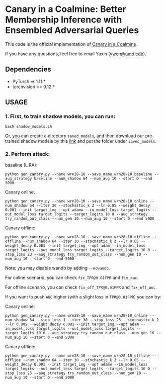 # Canary in a Coalmine: Better Membership Inference with Ensembled Adversarial Queries

This code is the official implementation of [Canary in a Coalmine](https://arxiv.org/abs/2210.10750).

If you have any questions, feel free to email Yuxin (<ywen@umd.edu>).

## Dependencies

- PyTorch => 1.11.*
- torchvision >= 0.12.*

## USAGE
### 1. First, to train shadow models, you can run:
```
bash shadow_models.sh
```

Or, you can create a directory ```saved_models```, and then download our pre-trained shadow models by this [link](https://drive.google.com/drive/folders/15aoIRU7rq4P4FVCxHdWV2UwJxQ7xt7rb?usp=sharing) and put the folder under ```saved_models```.

### 2. Perform attack:
baseline (LiRA):
```
python gen_canary.py --name wrn28-10 --save_name wrn28-10_baseline --aug_strategy baseline --num_shadow 64 --num_aug 10 --start 0 --end 5000
```

Canary online:
```
python gen_canary.py --name wrn28-10 --save_name wrn28-10_online --num_shadow 64 --iter 30 --stochastic_k 2 --lr 0.05 --weight_decay 0.001 --init target_img --opt adamw --in_model_loss target_logits --out_model_loss target_logits --target_logits 10 0 --aug_strategy try_random_out_class --num_gen 10 --num_aug 10 --start 0 --end 5000
```

Canary offline:
```
python gen_canary.py --name wrn28-10 --save_name wrn28-10_offline --offline --num_shadow 64 --iter 30 --stochastic_k 2 --lr 0.05 --weight_decay 0.001 --init target_img --opt adam --in_model_loss target_logits --out_model_loss target_logits --target_logits 10 0 --stop_loss 23 --aug_strategy try_random_out_class --num_gen 10 --num_aug 10 --start 0 --end 5000
```

Note: you may disable wandb by adding ```--nowandb```.

For online scenario, you can check ```fix_TPR@0.01FPR``` and ```fix_auc```.

For offline scenario, you can check ```fix_off_TPR@0.01FPR``` and ```fix_off_auc```.

If you want to push ```AUC``` higher (with a slight loss in ```TPR@0.01FPR```) you can try: 

Canary online:
```
python gen_canary.py --name wrn28-10 --save_name wrn28-10_online --num_shadow 64 --stop_loss 1 --iter 30 --stop_loss 25 --stochastic_k 2 --lr 0.009 --weight_decay 0.001 --init target_img --opt adam --in_model_loss target_logits --out_model_loss target_logits --target_logits 10 0 --aug_strategy try_random_out_class --num_gen 10 --num_aug 10 --start 0 --end 5000
```
Canary offline:
```
python gen_canary.py --name wrn28-10 --save_name wrn28-10_offline --offline --num_shadow 64 --iter 30 --stochastic_k 2 --lr 0.05 --weight_decay 0.001 --init target_img --opt adamw --in_model_loss target_logits --out_model_loss target_logits --target_logits 10 0 --stop_loss 25 --aug_strategy try_random_out_class --num_gen 10 --num_aug 10 --start 0 --end 5000
```
